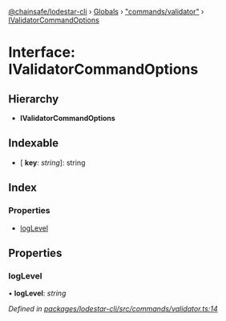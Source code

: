 [@chainsafe/lodestar-cli](../README.md) › [Globals](../globals.md) › ["commands/validator"](../modules/_commands_validator_.md) › [IValidatorCommandOptions](_commands_validator_.ivalidatorcommandoptions.md)

# Interface: IValidatorCommandOptions

## Hierarchy

* **IValidatorCommandOptions**

## Indexable

* \[ **key**: *string*\]: string

## Index

### Properties

* [logLevel](_commands_validator_.ivalidatorcommandoptions.md#loglevel)

## Properties

###  logLevel

• **logLevel**: *string*

*Defined in [packages/lodestar-cli/src/commands/validator.ts:14](https://github.com/ChainSafe/lodestar/blob/bd8798297/packages/lodestar-cli/src/commands/validator.ts#L14)*

